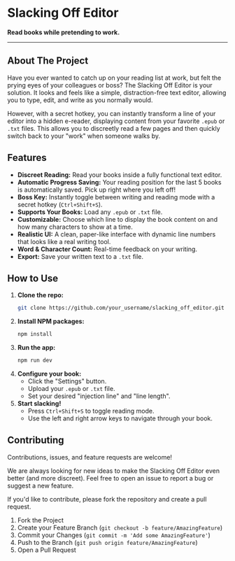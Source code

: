 # Slacking Off Editor

**Read books while pretending to work.**

---

## About The Project

Have you ever wanted to catch up on your reading list at work, but felt the prying eyes of your colleagues or boss? The Slacking Off Editor is your solution. It looks and feels like a simple, distraction-free text editor, allowing you to type, edit, and write as you normally would. 

However, with a secret hotkey, you can instantly transform a line of your editor into a hidden e-reader, displaying content from your favorite `.epub` or `.txt` files. This allows you to discreetly read a few pages and then quickly switch back to your "work" when someone walks by.

## Features

*   **Discreet Reading:** Read your books inside a fully functional text editor.
*   **Automatic Progress Saving:** Your reading position for the last 5 books is automatically saved. Pick up right where you left off!
*   **Boss Key:** Instantly toggle between writing and reading mode with a secret hotkey (`Ctrl+Shift+S`).
*   **Supports Your Books:** Load any `.epub` or `.txt` file.
*   **Customizable:** Choose which line to display the book content on and how many characters to show at a time.
*   **Realistic UI:** A clean, paper-like interface with dynamic line numbers that looks like a real writing tool.
*   **Word & Character Count:** Real-time feedback on your writing.
*   **Export:** Save your written text to a `.txt` file.

## How to Use

1.  **Clone the repo:**
    ```sh
    git clone https://github.com/your_username/slacking_off_editor.git
    ```
2.  **Install NPM packages:**
    ```sh
    npm install
    ```
3.  **Run the app:**
    ```sh
    npm run dev
    ```
4.  **Configure your book:**
    *   Click the "Settings" button.
    *   Upload your `.epub` or `.txt` file.
    *   Set your desired "injection line" and "line length".
5.  **Start slacking!**
    *   Press `Ctrl+Shift+S` to toggle reading mode.
    *   Use the left and right arrow keys to navigate through your book.

## Contributing

Contributions, issues, and feature requests are welcome!

We are always looking for new ideas to make the Slacking Off Editor even better (and more discreet). Feel free to open an issue to report a bug or suggest a new feature.

If you'd like to contribute, please fork the repository and create a pull request. 

1.  Fork the Project
2.  Create your Feature Branch (`git checkout -b feature/AmazingFeature`)
3.  Commit your Changes (`git commit -m 'Add some AmazingFeature'`)
4.  Push to the Branch (`git push origin feature/AmazingFeature`)
5.  Open a Pull Request

